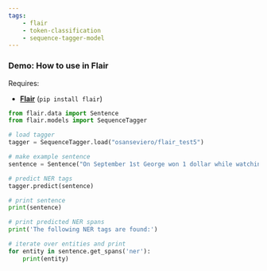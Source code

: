 ```yaml
---
tags:
    - flair
    - token-classification
    - sequence-tagger-model
---
```


### Demo: How to use in Flair

Requires:
- **[Flair](https://github.com/flairNLP/flair/)** (`pip install flair`)

```python
from flair.data import Sentence
from flair.models import SequenceTagger

# load tagger
tagger = SequenceTagger.load("osanseviero/flair_test5")

# make example sentence
sentence = Sentence("On September 1st George won 1 dollar while watching Game of Thrones.")

# predict NER tags
tagger.predict(sentence)

# print sentence
print(sentence)

# print predicted NER spans
print('The following NER tags are found:')

# iterate over entities and print
for entity in sentence.get_spans('ner'):
    print(entity)
```